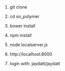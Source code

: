 1) git clone

2) cd sn_polymer

3) bower install

4) npm install

6) node localserver.js

7) http://localhost:8000

8) login with: jaydatt/jaydatt

